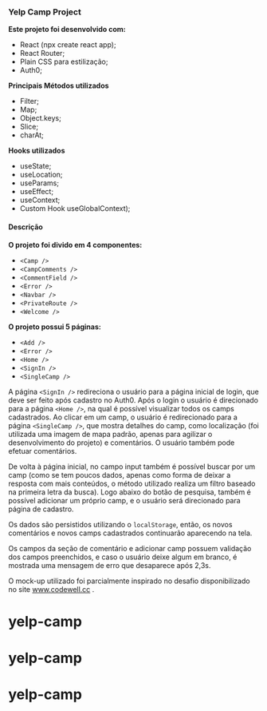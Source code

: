 ### Yelp Camp Project

**Este projeto foi desenvolvido com:**

* React (npx create react app);
* React Router;
* Plain CSS para estilização;
* Auth0;

**Principais Métodos utilizados**

* Filter;
* Map;
* Object.keys;
* Slice;
* charAt;

**Hooks utilizados**

* useState;
* useLocation;
* useParams;
* useEffect;
* useContext;
* Custom Hook useGlobalContext);

#### **Descrição**

**O projeto foi divido em 4 componentes:**

* `<Camp />`
* `<CampComments />`
* `<CommentField />`
* `<Error />`
* `<Navbar />`
* `<PrivateRoute />`
* `<Welcome />`

**O projeto possui 5 páginas:**

* `<Add />`
* `<Error />`
* `<Home />`
* `<SignIn />`
* `<SingleCamp />`

A página `<SignIn />` redireciona o usuário para a página inicial de login, que deve ser feito após cadastro no Auth0. Após o login o usuário é direcionado para a página `<Home />`, na qual é possível visualizar todos os camps cadastrados. Ao clicar em um camp, o usuário é redirecionado para a página  `<SingleCamp />`, que mostra detalhes do camp, como localização (foi utilizada uma imagem de mapa padrão, apenas para agilizar o desenvolvimento do projeto) e comentários. O usuário também pode efetuar comentários.

De volta à página inicial, no campo input também é possível buscar por um camp (como se tem poucos dados, apenas como forma de deixar a resposta com mais conteúdos, o método utilizado realiza um filtro baseado na primeira letra da busca). Logo abaixo do botão de pesquisa, também é possível adicionar um próprio camp, e o usuário será direcionado para  página de cadastro. 

Os dados são persistidos utilizando o  `localStorage`, então, os novos comentários e novos camps cadastrados continuarão aparecendo na tela.

Os campos da seção de comentário e adicionar camp possuem validação dos campos preenchidos, e caso o usuário deixe algum em branco, é mostrada uma mensagem de erro que desaparece após 2,3s.

O mock-up utilizado foi parcialmente inspirado no desafio disponibilizado no site www.codewell.cc . 

# yelp-camp
# yelp-camp
# yelp-camp
